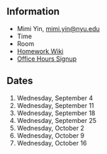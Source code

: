 ## Information
* Mimi Yin, mimi.yin@nyu.edu
* Time
* Room
* [Homework Wiki](https://github.com/ITPNYU/ICM-Code-2019/wiki/Homework-MimiY-04)
* [Office Hours Signup](https://itp.nyu.edu/inwiki/Signup/Mimi)

## Dates

1. Wednesday, September 4
2. Wednesday, September 11
3. Wednesday, September 18
4. Wednesday, September 25
5. Wednesday, October 2
6. Wednesday, October 9
7. Wednesday, October 16

